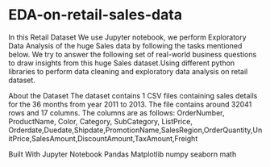 # EDA-on-retail-sales-data
In this Retail Dataset We use Jupyter notebook, we perform Exploratory Data Analysis of the huge Sales data by following the tasks mentioned below. We try to answer the following set of real-world business questions to draw insights from this huge Sales dataset.Using different python libraries to perform data cleaning and exploratory data analysis on retail dataset.

About the Dataset
The dataset contains 1 CSV files containing sales details for the 36 months from year 2011 to 2013. The file contains around 32041 rows and 17 columns. The columns are as follows:
OrderNumber, ProductName, Color, Category, SubCategory, ListPrice, Orderdate,Duedate,Shipdate,PromotionName,SalesRegion,OrderQuantity,UnitPrice,SalesAmount,DiscountAmount,TaxAmount,Freight

Built With
Jupyter Notebook
Pandas
Matplotlib
numpy
seaborn
math
